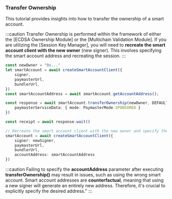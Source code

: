 ### Transfer Ownership

This tutorial provides insights into how to transfer the ownership of a smart account.

:::caution
Transfer Ownership is performed within the framework of either the [ECDSA Ownership Module] or the [Multichain Validation Module]. If you are utilizing the [Session Key Manager], you will need to **recreate the smart account client with the new owner** (new signer). This involves specifying the smart account address and recreating the session. 
:::


```typescript
const newOwner = "0x..."
let smartAccount = await createSmartAccountClient({
    signer,
    paymasterUrl,
    bundlerUrl,
})
const smartAccountAddress = await smartAccount.getAccountAddress();

const response = await smartAccount.transferOwnership(newOwner, DEFAULT_ECDSA_OWNERSHIP_MODULE, {
    paymasterServiceData: { mode: PaymasterMode.SPONSORED }
})

const receipt = await response.wait()

// Recreate the smart account client with the new owner and specify the address of the smart account
smartAccount = await createSmartAccountClient({
    signer: newSigner,
    paymasterUrl,
    bundlerUrl,
    accountAddress: smartAccountAddress
})
```

:::caution
Failing to specify the **accountAddress** parameter after executing **transferOwnership()** may result in issues, such as using the wrong smart account. Smart account addresses are **counterfactual**, meaning that using a new signer will generate an entirely new address. Therefore, it's crucial to explicitly specify the desired address."
:::
